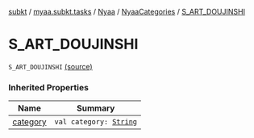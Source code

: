 [subkt](../../../index.md) / [myaa.subkt.tasks](../../index.md) / [Nyaa](../index.md) / [NyaaCategories](index.md) / [S_ART_DOUJINSHI](./-s_-a-r-t_-d-o-u-j-i-n-s-h-i.md)

# S_ART_DOUJINSHI

`S_ART_DOUJINSHI` [(source)](https://github.com/Myaamori/SubKt/blob/0.1.4/src/main/kotlin/myaa/subkt/tasks/tasks.kt#L782)

### Inherited Properties

| Name | Summary |
|---|---|
| [category](category.md) | `val category: `[`String`](https://kotlinlang.org/api/latest/jvm/stdlib/kotlin/-string/index.html) |
